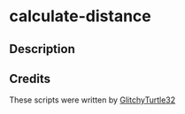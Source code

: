 # calculate-distance

## Description


## Credits
These scripts were written by [GlitchyTurtle32](https://github.com/GlitchyTurtle)
